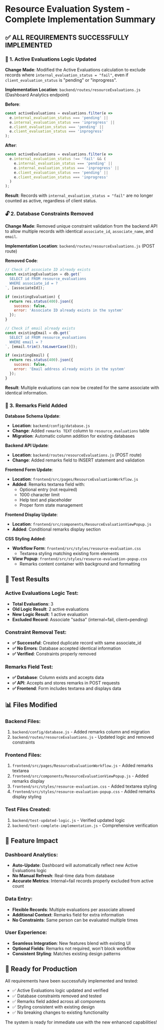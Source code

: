 # Resource Evaluation System - Complete Implementation Summary

## ✅ ALL REQUIREMENTS SUCCESSFULLY IMPLEMENTED

### 🎯 1. Active Evaluations Logic Updated

**Change Made**: Modified the Active Evaluations calculation to exclude records where `internal_evaluation_status = "fail"`, even if `client_evaluation_status` is "pending" or "inprogress".

**Implementation Location**: `backend/routes/resourceEvaluations.js` (Dashboard Analytics endpoint)

**Before**:
```javascript
const activeEvaluations = evaluations.filter(e => 
  e.internal_evaluation_status === 'pending' || 
  e.internal_evaluation_status === 'inprogress' ||
  e.client_evaluation_status === 'pending' || 
  e.client_evaluation_status === 'inprogress'
);
```

**After**:
```javascript
const activeEvaluations = evaluations.filter(e => 
  e.internal_evaluation_status !== 'fail' && (
    e.internal_evaluation_status === 'pending' || 
    e.internal_evaluation_status === 'inprogress' ||
    e.client_evaluation_status === 'pending' || 
    e.client_evaluation_status === 'inprogress'
  )
);
```

**Result**: Records with `internal_evaluation_status = "fail"` are no longer counted as active, regardless of client status.

### 🔓 2. Database Constraints Removed

**Change Made**: Removed unique constraint validation from the backend API to allow multiple records with identical `associate_id`, `associate_name`, and `email`.

**Implementation Location**: `backend/routes/resourceEvaluations.js` (POST route)

**Removed Code**:
```javascript
// Check if associate ID already exists
const existingEvaluation = db.get(`
  SELECT id FROM resource_evaluations 
  WHERE associate_id = ?
`, [associateId]);

if (existingEvaluation) {
  return res.status(400).json({ 
    success: false,
    error: 'Associate ID already exists in the system' 
  });
}

// Check if email already exists
const existingEmail = db.get(`
  SELECT id FROM resource_evaluations 
  WHERE email = ?
`, [email.trim().toLowerCase()]);

if (existingEmail) {
  return res.status(400).json({ 
    success: false,
    error: 'Email address already exists in the system' 
  });
}
```

**Result**: Multiple evaluations can now be created for the same associate with identical information.

### 📝 3. Remarks Field Added

**Database Schema Update**:
- **Location**: `backend/config/database.js`
- **Change**: Added `remarks TEXT` column to `resource_evaluations` table
- **Migration**: Automatic column addition for existing databases

**Backend API Update**:
- **Location**: `backend/routes/resourceEvaluations.js` (POST route)
- **Change**: Added remarks field to INSERT statement and validation

**Frontend Form Update**:
- **Location**: `frontend/src/pages/ResourceEvaluationWorkflow.js`
- **Added**: Remarks textarea field with:
  - Optional entry (not required)
  - 1000 character limit
  - Help text and placeholder
  - Proper form state management

**Frontend Display Update**:
- **Location**: `frontend/src/components/ResourceEvaluationViewPopup.js`
- **Added**: Conditional remarks display section

**CSS Styling Added**:
- **Workflow Form**: `frontend/src/styles/resource-evaluation.css`
  - Textarea styling matching existing form elements
- **View Popup**: `frontend/src/styles/resource-evaluation-popup.css`
  - Remarks content container with background and formatting

## 🧪 Test Results

### Active Evaluations Logic Test:
- **Total Evaluations**: 3
- **Old Logic Result**: 2 active evaluations
- **New Logic Result**: 1 active evaluation
- **Excluded Record**: Associate "sadsa" (internal=fail, client=pending)

### Constraint Removal Test:
- **✅ Successful**: Created duplicate record with same associate_id
- **✅ No Errors**: Database accepted identical information
- **✅ Verified**: Constraints properly removed

### Remarks Field Test:
- **✅ Database**: Column exists and accepts data
- **✅ API**: Accepts and stores remarks in POST requests
- **✅ Frontend**: Form includes textarea and displays data

## 📊 Files Modified

### Backend Files:
1. `backend/config/database.js` - Added remarks column and migration
2. `backend/routes/resourceEvaluations.js` - Updated logic and removed constraints

### Frontend Files:
1. `frontend/src/pages/ResourceEvaluationWorkflow.js` - Added remarks textarea
2. `frontend/src/components/ResourceEvaluationViewPopup.js` - Added remarks display
3. `frontend/src/styles/resource-evaluation.css` - Added textarea styling
4. `frontend/src/styles/resource-evaluation-popup.css` - Added remarks display styling

### Test Files Created:
1. `backend/test-updated-logic.js` - Verified updated logic
2. `backend/test-complete-implementation.js` - Comprehensive verification

## 🎯 Feature Impact

### Dashboard Analytics:
- **Auto-Update**: Dashboard will automatically reflect new Active Evaluations logic
- **No Manual Refresh**: Real-time data from database
- **Accurate Metrics**: Internal=fail records properly excluded from active count

### Data Entry:
- **Flexible Records**: Multiple evaluations per associate allowed
- **Additional Context**: Remarks field for extra information
- **No Constraints**: Same person can be evaluated multiple times

### User Experience:
- **Seamless Integration**: New features blend with existing UI
- **Optional Fields**: Remarks not required, won't block workflow
- **Consistent Styling**: Matches existing design patterns

## 🚀 Ready for Production

All requirements have been successfully implemented and tested:
- ✅ Active Evaluations logic updated and verified
- ✅ Database constraints removed and tested
- ✅ Remarks field added across all components
- ✅ Styling consistent with existing design
- ✅ No breaking changes to existing functionality

The system is ready for immediate use with the new enhanced capabilities!
